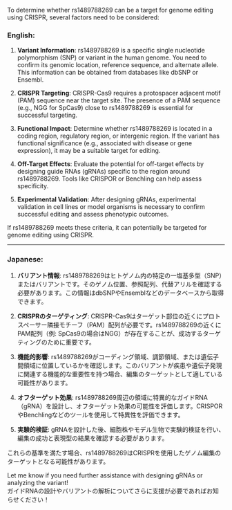 To determine whether rs1489788269 can be a target for genome editing using CRISPR, several factors need to be considered:

### English:
1. **Variant Information**: rs1489788269 is a specific single nucleotide polymorphism (SNP) or variant in the human genome. You need to confirm its genomic location, reference sequence, and alternate allele. This information can be obtained from databases like dbSNP or Ensembl.

2. **CRISPR Targeting**: CRISPR-Cas9 requires a protospacer adjacent motif (PAM) sequence near the target site. The presence of a PAM sequence (e.g., NGG for SpCas9) close to rs1489788269 is essential for successful targeting.

3. **Functional Impact**: Determine whether rs1489788269 is located in a coding region, regulatory region, or intergenic region. If the variant has functional significance (e.g., associated with disease or gene expression), it may be a suitable target for editing.

4. **Off-Target Effects**: Evaluate the potential for off-target effects by designing guide RNAs (gRNAs) specific to the region around rs1489788269. Tools like CRISPOR or Benchling can help assess specificity.

5. **Experimental Validation**: After designing gRNAs, experimental validation in cell lines or model organisms is necessary to confirm successful editing and assess phenotypic outcomes.

If rs1489788269 meets these criteria, it can potentially be targeted for genome editing using CRISPR.

---

### Japanese:
1. **バリアント情報**: rs1489788269はヒトゲノム内の特定の一塩基多型（SNP）またはバリアントです。そのゲノム位置、参照配列、代替アリルを確認する必要があります。この情報はdbSNPやEnsemblなどのデータベースから取得できます。

2. **CRISPRのターゲティング**: CRISPR-Cas9はターゲット部位の近くにプロトスペーサー隣接モチーフ（PAM）配列が必要です。rs1489788269の近くにPAM配列（例: SpCas9の場合はNGG）が存在することが、成功するターゲティングのために重要です。

3. **機能的影響**: rs1489788269がコーディング領域、調節領域、または遺伝子間領域に位置しているかを確認します。このバリアントが疾患や遺伝子発現に関連する機能的な重要性を持つ場合、編集のターゲットとして適している可能性があります。

4. **オフターゲット効果**: rs1489788269周辺の領域に特異的なガイドRNA（gRNA）を設計し、オフターゲット効果の可能性を評価します。CRISPORやBenchlingなどのツールを使用して特異性を評価できます。

5. **実験的検証**: gRNAを設計した後、細胞株やモデル生物で実験的検証を行い、編集の成功と表現型の結果を確認する必要があります。

これらの基準を満たす場合、rs1489788269はCRISPRを使用したゲノム編集のターゲットとなる可能性があります。

Let me know if you need further assistance with designing gRNAs or analyzing the variant!  
ガイドRNAの設計やバリアントの解析についてさらに支援が必要であればお知らせください！